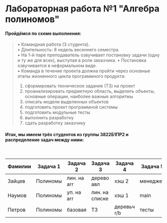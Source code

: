 # Лабораторная работа №1 "Алгебра полиномов"

#### Пройдёмся по схеме выполнения: 
 >•	Командная работа (3 студента).\
 >•	Длительность: 8 недель весеннего семестра.\
 >•	На 1-й паре преподаватель озвучивает постановку задачи (одну и ту же для всех), выступая в роли заказчика.
 >•	Постановка озвучивается в неформальном виде.\
 >•	Команда в течение проекта должна пройти через основные этапы жизненного цикла программного продукта: 
 >1.	сформировать техническое задание (ТЗ) на проект
 >2.	проанализировать предметную область, выделить объекты, основные операции, наиболее важные алгоритмы 
 >3.	описать модели выделенных объектов 
 >4.	подготовить проект программной системы 
 >5.	подготовить модульные тесты 
 >6.	выполнить разработку 
 >7.	сдать разработку заказчику 
#### Итак, мы имеем трёх студентов из группы 3822Б1ПР2 и распределение задач между ними:
<br>

| Фамилии  | Задача 1 | Задача 2    | Задача 3       | Задача 4    | Задача 5 |
|----------|----------|-------------|----------------|-------------|----------|
| Зайцев   | Полиномы |	лин. на arr | дерево авл     | хэш 2       | менеджер |
| Наумов   | Полиномы |	уп. на arr	|лин. на списке  |хэш 1	       | main     |
| Петров	 | Полиномы |	базовая	    | ТЗ             | деревьч r/b | тесты    |
